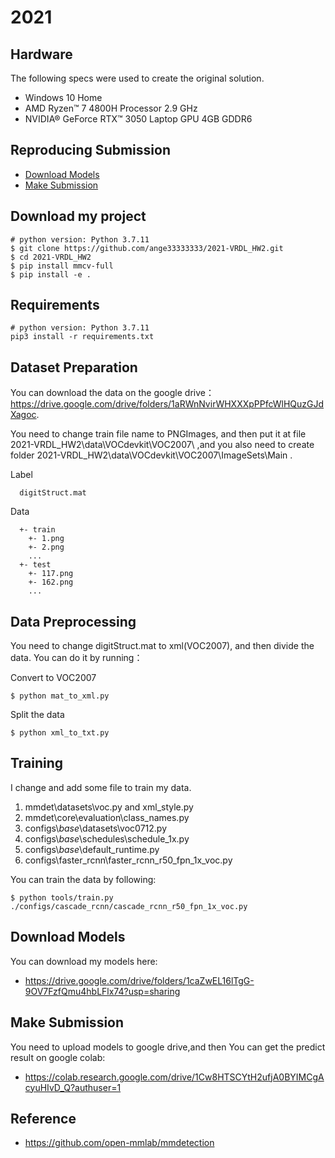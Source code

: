 # 2021

##  Hardware

The following specs were used to create the original solution.

* Windows 10 Home
* AMD Ryzen™ 7 4800H Processor 2.9 GHz
* NVIDIA® GeForce RTX™ 3050 Laptop GPU 4GB GDDR6

## Reproducing Submission

*   [Download Models](#Download-Models)
*   [Make Submission](#Make-Submission)

## Download my project

```download
# python version: Python 3.7.11
$ git clone https://github.com/ange33333333/2021-VRDL_HW2.git
$ cd 2021-VRDL_HW2
$ pip install mmcv-full
$ pip install -e .
```

## Requirements

```train
# python version: Python 3.7.11
pip3 install -r requirements.txt
```

## Dataset Preparation
You can download the data on the google drive：https://drive.google.com/drive/folders/1aRWnNvirWHXXXpPPfcWlHQuzGJdXagoc.

You need to change train file name to PNGImages, and then put it at file 2021-VRDL_HW2\data\VOCdevkit\VOC2007\ ,and you also need to create folder 2021-VRDL_HW2\data\VOCdevkit\VOC2007\ImageSets\Main .

Label 
```label
  digitStruct.mat
```

Data
```data
  +- train
    +- 1.png
    +- 2.png
    ...
  +- test
    +- 117.png
    +- 162.png
    ...
```
## Data Preprocessing
You need to change digitStruct.mat to xml(VOC2007), and then divide the data.
You can do it by running：

Convert to VOC2007
```Data Preprocessing
$ python mat_to_xml.py
```

Split the data
```Data Preprocessing
$ python xml_to_txt.py
```

## Training
I change and add some file to train my data.
1. mmdet\datasets\voc.py and xml_style.py
2. mmdet\core\evaluation\class_names.py
3. configs\\_base_\\datasets\voc0712.py
4. configs\\_base_\\schedules\schedule_1x.py
5. configs\\_base_\\default_runtime.py
6. configs\faster_rcnn\faster_rcnn_r50_fpn_1x_voc.py

You can train the data by following:

```train
$ python tools/train.py ./configs/cascade_rcnn/cascade_rcnn_r50_fpn_1x_voc.py
```

## Download Models

You can download my models here:

- https://drive.google.com/drive/folders/1caZwEL16lTgG-9OV7FzfQmu4hbLFlx74?usp=sharing

## Make Submission

You need to upload models to google drive,and then You can get the predict result on google colab:

- https://colab.research.google.com/drive/1Cw8HTSCYtH2ufjA0BYIMCgAcyuHIvD_Q?authuser=1

## Reference

- https://github.com/open-mmlab/mmdetection
